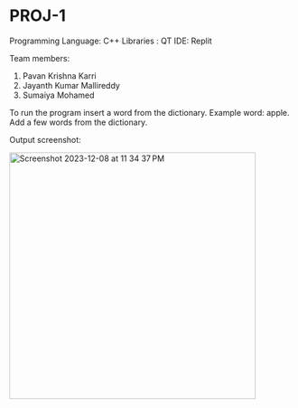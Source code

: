 # PROJ-1
Programming Language: C++
Libraries : QT
IDE: Replit

Team members:

1) Pavan Krishna Karri
2) Jayanth Kumar Mallireddy
3) Sumaiya Mohamed


To run the program insert a word from the dictionary.
Example word: apple.
Add a few words from the dictionary.

Output screenshot:

<img width="436" alt="Screenshot 2023-12-08 at 11 34 37 PM" src="https://github.com/Pavan698/PROJ-1/assets/123590108/0fba2ed3-50dc-439f-8534-6a67f839540b">
